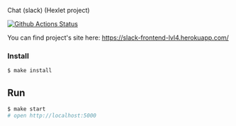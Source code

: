 Chat (slack) (Hexlet project)

[![Github Actions Status](https://github.com/Onlyal33/frontend-project-lvl4/workflows/Node%20CI/badge.svg)](https://github.com/Onlyal33/frontend-project-lvl4/actions)

You can find project's site here:
https://slack-frontend-lvl4.herokuapp.com/

### Install

```sh
$ make install
```

## Run

```sh
$ make start
# open http://localhost:5000
```
